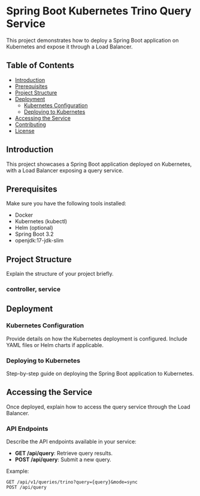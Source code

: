 # Spring Boot Kubernetes Trino Query Service

This project demonstrates how to deploy a Spring Boot application on Kubernetes and expose it through a Load Balancer.

## Table of Contents

- [Introduction](#introduction)
- [Prerequisites](#prerequisites)
- [Project Structure](#project-structure)
- [Deployment](#deployment)
  - [Kubernetes Configuration](#kubernetes-configuration)
  - [Deploying to Kubernetes](#deploying-to-kubernetes)
- [Accessing the Service](#accessing-the-service)
- [Contributing](#contributing)
- [License](#license)

## Introduction

This project showcases a Spring Boot application deployed on Kubernetes, with a Load Balancer exposing a query service.

## Prerequisites

Make sure you have the following tools installed:

- Docker
- Kubernetes (kubectl)
- Helm (optional)
- Spring Boot 3.2
- openjdk:17-jdk-slim

## Project Structure

Explain the structure of your project briefly.
### controller, service 

## Deployment

### Kubernetes Configuration

Provide details on how the Kubernetes deployment is configured. Include YAML files or Helm charts if applicable.

### Deploying to Kubernetes

Step-by-step guide on deploying the Spring Boot application to Kubernetes.


## Accessing the Service

Once deployed, explain how to access the query service through the Load Balancer.

### API Endpoints

Describe the API endpoints available in your service:

- **GET /api/query**: Retrieve query results.
- **POST /api/query**: Submit a new query.

Example:

```plaintext
GET /api/v1/queries/trino?query={query}&mode=sync
POST /api/query
